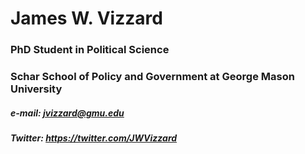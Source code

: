 # James W. Vizzard
### PhD Student in Political Science
### Schar School of Policy and Government at George Mason University

##### e-mail: jvizzard@gmu.edu
##### Twitter: https://twitter.com/JWVizzard
